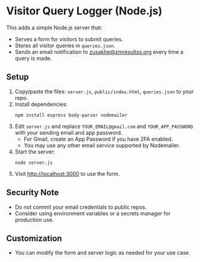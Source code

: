 # Visitor Query Logger (Node.js)

This adds a simple Node.js server that:
- Serves a form for visitors to submit queries.
- Stores all visitor queries in `queries.json`.
- Sends an email notification to zusakhe@zmresultss.org every time a query is made.

## Setup

1. Copy/paste the files: `server.js`, `public/index.html`, `queries.json` to your repo.
2. Install dependencies:
   ```
   npm install express body-parser nodemailer
   ```
3. Edit `server.js` and replace `YOUR_EMAIL@gmail.com` and `YOUR_APP_PASSWORD` with your sending email and app password.
   - For Gmail, create an App Password if you have 2FA enabled.
   - You may use any other email service supported by Nodemailer.
4. Start the server:
   ```
   node server.js
   ```
5. Visit [http://localhost:3000](http://localhost:3000) to use the form.

## Security Note
- Do not commit your email credentials to public repos.
- Consider using environment variables or a secrets manager for production use.

## Customization
- You can modify the form and server logic as needed for your use case.